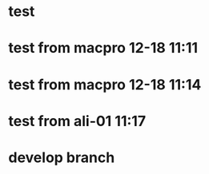 # test
# test from macpro 12-18 11:11
# test from macpro 12-18 11:14
# test from ali-01 11:17

# develop branch

